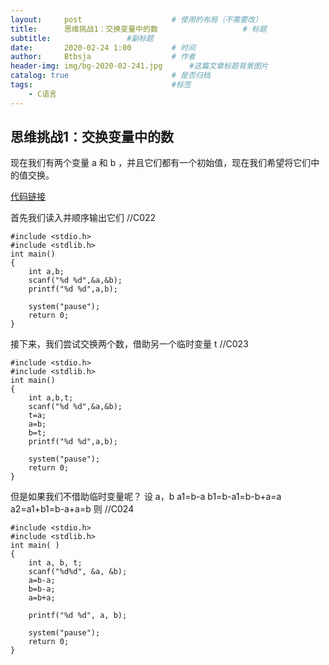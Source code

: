 ```yaml
---
layout:     post   				    # 使用的布局（不需要改）
title:      思维挑战1：交换变量中的数				    # 标题 
subtitle:                 #副标题
date:       2020-02-24 1:00			# 时间
author:     Btbsja					# 作者
header-img: img/bg-2020-02-241.jpg 	    #这篇文章标题背景图片
catalog: true 						# 是否归档
tags:								#标签
    - C语言
---
```

思维挑战1：交换变量中的数
------------------------

现在我们有两个变量 a 和 b ，并且它们都有一个初始值，现在我们希望将它们中的值交换。

[代码链接](https://download.csdn.net/download/Btbsja/12155093)

首先我们读入并顺序输出它们  //C022

    #include <stdio.h>
    #include <stdlib.h>
    int main()
    {
        int a,b;
        scanf("%d %d",&a,&b);
        printf("%d %d",a,b);
    
        system("pause");
        return 0;
    }

接下来，我们尝试交换两个数，借助另一个临时变量 t    //C023

    #include <stdio.h>
    #include <stdlib.h>
    int main()
    {
        int a,b,t;
        scanf("%d %d",&a,&b);
        t=a;
        a=b;
        b=t;
        printf("%d %d",a,b);
        
        system("pause");
        return 0;
    }

但是如果我们不借助临时变量呢？
设 a，b
a1=b-a
b1=b-a1=b-b+a=a
a2=a1+b1=b-a+a=b
则  //C024
    
    #include <stdio.h>
    #include <stdlib.h>
    int main( )
    {
        int a, b, t;
        scanf("%d%d", &a, &b);
        a=b-a;
        b=b-a;
        a=b+a;
        
        printf("%d %d", a, b);
        
        system("pause");
        return 0;
    }